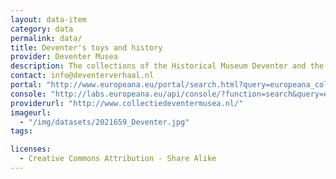 ```yaml
---
layout: data-item
category: data
permalink: data/
title: Deventer's toys and history
provider: Deventer Musea
description: The collections of the Historical Museum Deventer and the Deventer Toy Museum, including more than 35,000 items of local art, toys, product packages and textile designs, as well as many other historical and archaeological artefacts.
contact: info@deventerverhaal.nl
portal: "http://www.europeana.eu/portal/search.html?query=europeana_collectionName%3A2021659*&rows=96" 
console: "http://labs.europeana.eu/api/console/?function=search&query=europeana_collectionName%3A2021659*&rows=96"
providerurl: "http://www.collectiedeventermusea.nl/"
imageurl: 
  - "/img/datasets/2021659_Deventer.jpg"
tags:

licenses:
  - Creative Commons Attribution - Share Alike 
---
```

